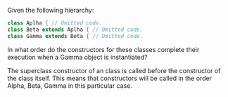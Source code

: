 Given the following hierarchy:
```java
class Aplha { // Omitted code.
class Beta extends Aplha { // Omitted code.
class Gamma extends Beta { // Omitted code.
```
In what order do the constructors for these classes complete their execution when a Gamma object is instantiated?

The superclass constructor of an class is called before the constructor of the class itself. This means that constructors will be called in the order Alpha, Beta, Gamma in this particular case.
